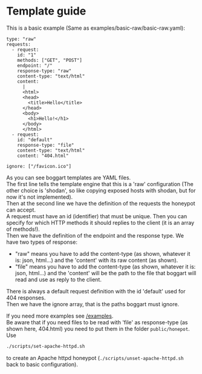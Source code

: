 # Template guide

This is a basic example (Same as examples/basic-raw/basic-raw.yaml):
```
type: "raw"
requests:
  - request:
    id: "1"
    methods: ["GET", "POST"]
    endpoint: "/"
    response-type: "raw"
    content-type: "text/html"
    content:
      |
      <html>
      <head>
        <title>Hello</title>
      </head>
      <body>
        <h1>Hello!</h1>
      </body>
      </html>
  - request:
    id: "default"
    response-type: "file"
    content-type: "text/html"
    content: "404.html"

ignore: ["/favicon.ico"]
```

As you can see boggart templates are YAML files.  
The first line tells the template engine that this is a 'raw' configuration (The other choice is 'shodan', so like copying exposed hosts with shodan, but for now it's not implemented).  
Then at the second line we have the definition of the requests the honeypot can accept.  
A request must have an id (identifier) that must be unique. Then you can specify for which HTTP methods it should replies to the client (it is an array of methods!).  
Then we have the definition of the endpoint and the response type. We have two types of response:
  - "raw" means you have to add the content-type (as shown, whatever it is: json, html...) and the 'content' with its raw content (as shown).
  - "file" means you have to add the content-type (as shown, whatever it is: json, html...) and the 'content' will be the path to the file that boggart will read and use as reply to the client.

There is always a default request definition with the id 'default' used for 404 responses.  
Then we have the ignore array, that is the paths boggart must ignore.

If you need more examples see [/examples](https://github.com/edoardottt/boggart/tree/main/examples).  
Be aware that if you need files to be read with 'file' as response-type (as shown here, 404.html) you need to put them in the folder `public/honepot`.  
Use
```bash
./scripts/set-apache-httpd.sh
```
to create an Apache httpd honeypot (`./scripts/unset-apache-httpd.sh` back to basic configuration).

